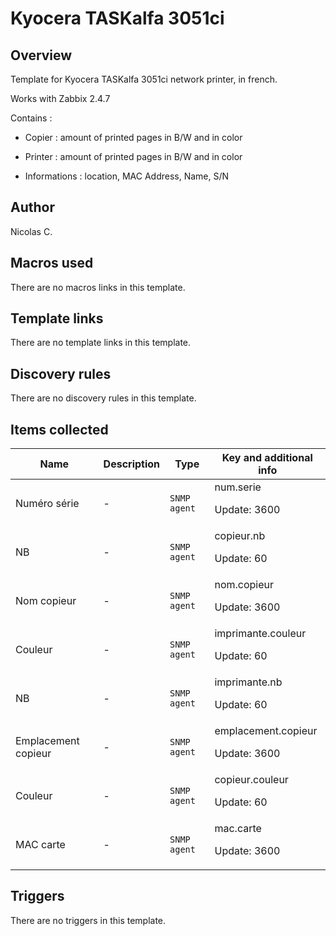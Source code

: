 # Kyocera TASKalfa 3051ci

## Overview

Template for Kyocera TASKalfa 3051ci network printer, in french.


Works with Zabbix 2.4.7


 


Contains :


- Copier : amount of printed pages in B/W and in color


- Printer : amount of printed pages in B/W and in color


- Informations : location, MAC Address, Name, S/N



## Author

Nicolas C.

## Macros used

There are no macros links in this template.

## Template links

There are no template links in this template.

## Discovery rules

There are no discovery rules in this template.

## Items collected

|Name|Description|Type|Key and additional info|
|----|-----------|----|----|
|Numéro série|<p>-</p>|`SNMP agent`|num.serie<p>Update: 3600</p>|
|NB|<p>-</p>|`SNMP agent`|copieur.nb<p>Update: 60</p>|
|Nom copieur|<p>-</p>|`SNMP agent`|nom.copieur<p>Update: 3600</p>|
|Couleur|<p>-</p>|`SNMP agent`|imprimante.couleur<p>Update: 60</p>|
|NB|<p>-</p>|`SNMP agent`|imprimante.nb<p>Update: 60</p>|
|Emplacement copieur|<p>-</p>|`SNMP agent`|emplacement.copieur<p>Update: 3600</p>|
|Couleur|<p>-</p>|`SNMP agent`|copieur.couleur<p>Update: 60</p>|
|MAC carte|<p>-</p>|`SNMP agent`|mac.carte<p>Update: 3600</p>|
## Triggers

There are no triggers in this template.

